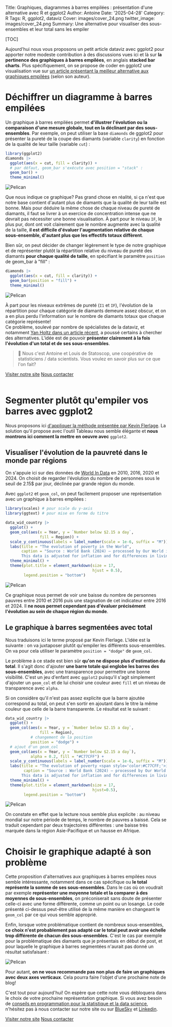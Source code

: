 Title: Graphiques, diagrammes à barres empilées : présentation d'une alternative avec R et ggplot2
Author: Antoine
Date: '2025-04-28'
Category: R
Tags: R, ggplot2, dataviz
Cover: images/cover_24.png
twitter_image: images/cover_24.png
Summary: Une alternative pour visualiser des sous-ensembles et leur total sans les empiler

[TOC]


Aujourd'hui nous vous proposons un petit article dataviz avec ggplot2 pour apporter notre modeste contribution à des discussions vues ici et là sur __la pertinence des graphiques à barres empilées__, en anglais __stacked bar charts__. Plus spécifiquement, on se propose de coder en ggplot2 une visualisation vue sur [un article présentant la meilleur alternative aux graphiques empilées](https://www.flerlagetwins.com/2025/04/the-best-alternative-to-stacked-bar.html) (selon son auteur).  

# Déchiffrer un diagramme à barres empilées  


Un graphique à barres empilées permet __d'illustrer l'évolution ou la comparaison d'une mesure globale, tout en la déclinant par des sous-ensembles__. Par exemple, on peut utiliser la base `diamonds` de ggplot2 pour présenter la pureté de la coupe des diamants (variable `clarity`) en fonction de la qualité de leur taille (variable `cut`) : 


```r
library(ggplot2)
diamonds |> 
  ggplot(aes(x = cut, fill = clarity)) +
  # par défaut, geom_bar s'exécute avec position = "stack" :
  geom_bar() + 
  theme_minimal()
```

![Pelican](../images/graph_bar_empilees/unnamed-chunk-2-1.png)<!-- -->

Que nous indique ce graphique? Pas grand chose en réalité, si ça n'est que notre base contient d'autant plus de diamants que la qualité de leur taille est bonne. Mais pour déduire la même chose de chaque niveau de pureté de diamants, il faut se livrer à un exercice de concentration intense que ne devrait pas nécessiter une bonne visualisation. À part pour le niveau `IF`, le plus pur, dont ont voit clairement que le nombre augmente avec la qualité de la taille, __il est difficile d'évaluer l'augmentation relative de chaque sous-ensemble, d'autant plus que les effectifs totaux diffèrent__.  

Bien sûr, on peut décider de changer légèrement le type de notre graphique et de représenter plutôt la répartition relative du niveau de pureté des diamants __pour chaque qualité de taille__, en spécifiant le paramètre `position` de geom_bar à "fill" :  


```r
diamonds |> 
  ggplot(aes(x = cut, fill = clarity)) +
  geom_bar(position = "fill") + 
  theme_minimal()
```

![Pelican](../images/graph_bar_empilees/unnamed-chunk-3-1.png)<!-- -->

À part pour les niveaux extrêmes de pureté (`I1` et `IF`), l'évolution de la répartition pour chaque catégorie de diamants demeure assez obscur, et on a en plus perdu l'information sur le nombre de diamants totaux que chaque catégorie représente!  
Ce problème, soulevé par nombre de spécialistes de la dataviz, et notamment [Yan Holtz dans un article récent](https://www.data-to-viz.com/caveat/stacking.html), a poussé certains à chercher des alternatives. L'idée est de pouvoir __présenter clairement à la fois l'évolution d'un total et de ses sous-ensembles__. 

> 👋 Nous c'est Antoine et Louis de Statoscop, une coopérative de statisticiens / data scientists.
> Vous voulez en savoir plus sur ce que l'on fait?
<div class = "d-flex justify-content-center mt-4">
   <a href="https://statoscop.fr" target=_blank class="btn btn-primary btn-custom text-uppercase" type="button">Visiter notre site</a>
   <a href="https://statoscop.fr/contact" target=_blank class="btn btn-primary btn-custom text-uppercase" type="button">Nous contacter</a>
</div>
<br>    

# Segmenter plutôt qu'empiler vos barres avec ggplot2

Nous proposons ici [d'appliquer la méthode présentée par Kevin Flerlage](https://www.flerlagetwins.com/2025/04/the-best-alternative-to-stacked-bar.html). La solution qu'il propose avec l'outil Tableau nous semble élégante et __nous montrons ici comment la mettre en oeuvre avec__ `ggplot2`.  

## Visualiser l'évolution de la pauvreté dans le monde par régions  

On s'appuie ici sur des données de [World In Data](https://ourworldindata.org) en 2010, 2016, 2020 et 2024. On choisit de regarder l'évolution du nombre de personnes sous le seuil de 2.15$ par jour, déclinée par grande région du monde.  

Avec `ggplot2` et `geom_col`, on peut facilement proposer une représentation avec un graphique à barres empilées :  


```r
library(scales) # pour scale du y-axis
library(ggtext) # pour mise en forme du titre

data_wid_country |> 
  ggplot() + 
  geom_col(aes(x = Year, y = `Number below $2.15 a day`,
               fill = Region)) + 
  scale_y_continuous(labels = label_number(scale = 1e-6, suffix = "M")) + 
  labs(title = "The evolution of poverty in the World",
       caption = "Source : World Bank (2024) – processed by Our World in Data (https://ourworldindata.org)
       This data is adjusted for inflation and for differences in living costs between countries.") + 
  theme_minimal() + 
  theme(plot.title = element_markdown(size = 17,
                                      hjust = 0.5),
        legend.position = "bottom") 
```

![Pelican](../images/graph_bar_empilees/unnamed-chunk-4-1.png)<!-- -->

Ce graphique nous permet de voir une baisse du nombre de personnes pauvres entre 2010 et 2016 puis une stagnation de cet indicateur entre 2016 et 2024. Il __ne nous permet cependant pas d'évaluer précisément l'évolution au sein de chaque région du monde__. 

## Le graphique à barres segmentées avec total 

Nous traduisons ici le terme proposé par Kevin Flerlage. L'idée est la suivante : on va juxtaposer plutôt qu'empiler les différents sous-ensembles. On va pour cela utiliser le paramètre `position = "dodge"` de `geom_col`.  

Le problème à ce stade est bien sûr __qu'on ne dispose plus d'estimation du total__. Il s'agit donc d'ajouter __une barre totale qui englobe les barres des sous-ensembles__, avec une transparence pour permettre une bonne visibilité. C'est un jeu d'enfant avec `ggplot2` puisqu'il s'agit simplement d'ajouter un `geom_col` et de lui choisir une couleur avec `fill` et un niveau de transparence avec `alpha`.  

Si on considère qu'il n'est pas assez explicite que la barre ajoutée correspond au total, on peut s'en sortir en ajoutant dans le titre la même couleur que celle de la barre transparente. Le résultat est le suivant :  


```r
data_wid_country |> 
  ggplot() + 
  geom_col(aes(x = Year, y = `Number below $2.15 a day`,
               fill = Region),
           # changement de la position
           position = "dodge") + 
  # ajout d'un geom_col
  geom_col(aes(x = Year, y = `Number below $2.15 a day`),
           alpha = 0.2, fill = "#C77CFF") + 
  scale_y_continuous(labels = label_number(scale = 1e-6, suffix = "M")) + 
  labs(title = "The evolution of poverty <span style='color:#C77CFF;'>in the World</span>",
        caption = "Source : World Bank (2024) – processed by Our World in Data (https://ourworldindata.org)
       This data is adjusted for inflation and for differences in living costs between countries.") + 
  theme_minimal() + 
  theme(plot.title = element_markdown(size = 17,
                                      hjust=0.5),
        legend.position = "bottom") 
```

![Pelican](../images/graph_bar_empilees/unnamed-chunk-5-1.png)<!-- -->

On constate en effet que la lecture nous semble plus explicite : au niveau mondial sur notre période de temps, le nombre de pauvres a baissé. Cela se traduit cependant par deux trajectoires différentes : une baisse très marquée dans la région Asie-Pacifique et un hausse en Afrique.

# Choisir le graphique adapté à son problème   

Cette proposition d'alternatives aux graphiques à barres empilées nous semble intéressante, notamment dans ce cas spécifique ou __le total représente la somme de ses sous-ensembles__. Dans le cas où on voudrait par exemple __représenter une moyenne totale et la comparer à des moyennes de sous-ensembles__, on préconiserait sans doute de présenter celle-ci avec une forme différente, comme un point ou un losange. Le code présenté ci-dessus peut-être utilisé de la même manière en changeant le `geom_col` par ce qui vous semble approprié.  

Enfin, lorsque votre problématique contient de nombreux sous-ensembles, __ce choix n'est probablement pas adapté car le total peut avoir une échelle trop différente de chacun des sous-ensembles__. C'est le cas par exemple pour la problématique des diamants que je présentais en début de post, et pour laquelle le graphique à barres segmentées n'aurait pas donné un résultat satisfaisant :  

![Pelican](../images/graph_bar_empilees/unnamed-chunk-6-1.png)<!-- -->

Pour autant, __on ne vous recommande pas non plus de faire un graphiques avec deux axes verticaux__. Cela pourra faire l'objet d'une prochaine note de blog! 

C'est tout pour aujourd'hui! On espère que cette note vous débloquera dans le choix de votre prochaine représentation graphique. Si vous avez besoin de [conseils en programmation pour la statistique et la data science](https://statoscop.fr), n'hésitez pas à nous contacter sur notre site ou sur [BlueSky](https://bsky.app/profile/statoscop.fr) et [Linkedin](https://www.linkedin.com/company/statoscop).


<div class = "d-flex justify-content-center mt-4">
   <a href="https://statoscop.fr" target=_blank class="btn btn-primary btn-custom text-uppercase" type="button">Visiter notre site</a>
   <a href="https://statoscop.fr/contact" target=_blank class="btn btn-primary btn-custom text-uppercase" type="button">Nous contacter</a>
</div>
<br>  